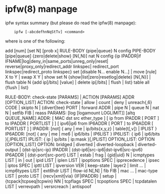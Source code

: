 # ipfw(8) manpage
ipfw syntax summary (but please do read the ipfw(8) manpage):

        ipfw [-abcdefhnNqStTv] <command>

where <command> is one of the following:

add [num] [set N] [prob x] RULE-BODY
{pipe|queue} N config PIPE-BODY
[pipe|queue] {zero|delete|show} [N{,N}]
nat N config {ip IPADDR|if IFNAME|log|deny\_in|same\_ports|unreg\_only|reset|
                reverse|proxy_only|redirect_addr linkspec|
		                redirect_port linkspec|redirect_proto linkspec}
				set [disable N... enable N...] | move [rule] X to Y | swap X Y | show
				set N {show|list|zero|resetlog|delete} [N{,N}] | flush
				table N {add ip[/bits] [value] | delete ip[/bits] | flush | list}
				table all {flush | list}

RULE-BODY:      check-state [PARAMS] | ACTION [PARAMS] ADDR [OPTION_LIST]
ACTION: check-state | allow | count | deny | unreach{,6} CODE |
               skipto N | {divert|tee} PORT | forward ADDR |
	                      pipe N | queue N | nat N | setfib FIB | reass
			      PARAMS:         [log [logamount LOGLIMIT]] [altq QUEUE_NAME]
			      ADDR:           [ MAC dst src ether_type ]
			                      [ ip from IPADDR [ PORT ] to IPADDR [ PORTLIST ] ]
					                      [ ipv6|ip6 from IP6ADDR [ PORT ] to IP6ADDR [ PORTLIST ] ]
							      IPADDR: [not] { any | me | ip/bits{x,y,z} | table(t[,v]) | IPLIST }
							      IP6ADDR:        [not] { any | me | me6 | ip6/bits | IP6LIST }
							      IP6LIST:        { ip6 | ip6/bits }[,IP6LIST]
							      IPLIST: { ip | ip/bits | ip:mask }[,IPLIST]
							      OPTION_LIST:    OPTION [OPTION_LIST]
							      OPTION: bridged | diverted | diverted-loopback | diverted-output |
							              {dst-ip|src-ip} IPADDR | {dst-ip6|src-ip6|dst-ipv6|src-ipv6} IP6ADDR |
								              {dst-port|src-port} LIST |
									              estab | frag | {gid|uid} N | icmptypes LIST | in | out | ipid LIST |
										              iplen LIST | ipoptions SPEC | ipprecedence | ipsec | iptos SPEC |
											              ipttl LIST | ipversion VER | keep-state | layer2 | limit ... |
												              icmp6types LIST | ext6hdr LIST | flow-id N[,N] | fib FIB |
													              mac ... | mac-type LIST | proto LIST | {recv|xmit|via} {IF|IPADDR} |
														              setup | {tcpack|tcpseq|tcpwin} NN | tcpflags SPEC | tcpoptions SPEC |
															              tcpdatalen LIST | verrevpath | versrcreach | antispoof
																       
